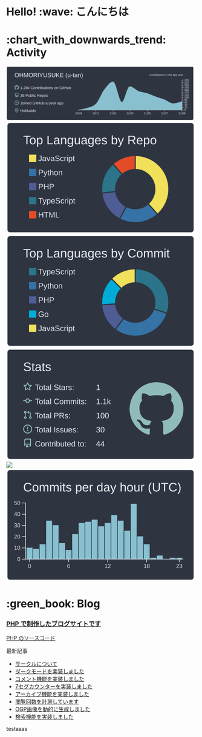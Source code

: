 # Hello! \:wave: こんにちは

# \:chart_with_downwards_trend: Activity

[![](https://raw.githubusercontent.com/OHMORIYUSUKE/OHMORIYUSUKE/main/profile-summary-card-output/nord_dark/0-profile-details.svg)](https://github.com/vn7n24fzkq/github-profile-summary-cards)
[![](https://raw.githubusercontent.com/OHMORIYUSUKE/OHMORIYUSUKE/main/profile-summary-card-output/nord_dark/1-repos-per-language.svg)](https://github.com/vn7n24fzkq/github-profile-summary-cards) [![](https://raw.githubusercontent.com/OHMORIYUSUKE/OHMORIYUSUKE/main/profile-summary-card-output/nord_dark/2-most-commit-language.svg)](https://github.com/vn7n24fzkq/github-profile-summary-cards)
[![](https://raw.githubusercontent.com/OHMORIYUSUKE/OHMORIYUSUKE/main/profile-summary-card-output/nord_dark/3-stats.svg)](https://github.com/vn7n24fzkq/github-profile-summary-cards) [![](./4-productive-time.svg)](https://github.com/vn7n24fzkq/github-profile-summary-cards)[![](https://raw.githubusercontent.com/OHMORIYUSUKE/OHMORIYUSUKE/main/profile-summary-card-output/nord_dark/4-productive-time.svg)](https://github.com/vn7n24fzkq/github-profile-summary-cards)

# \:green_book: Blog

### [PHP で制作したブログサイトです](http://utan.php.xdomain.jp/blog/)

[PHP のソースコード](https://github.com/OHMORIYUSUKE/Blog-PHP)

最新記事

<!-- BLOG-POST-LIST:START -->
- [サークルについて](http://utan.php.xdomain.jp/blog/view.php?id=16)
- [ダークモードを実装しました](http://utan.php.xdomain.jp/blog/view.php?id=14)
- [コメント機能を実装しました](http://utan.php.xdomain.jp/blog/view.php?id=13)
- [7セグカウンターを実装しました](http://utan.php.xdomain.jp/blog/view.php?id=11)
- [アーカイブ機能を実装しました](http://utan.php.xdomain.jp/blog/view.php?id=10)
- [閲覧回数を計測しています](http://utan.php.xdomain.jp/blog/view.php?id=9)
- [OGP画像を動的に生成しました](http://utan.php.xdomain.jp/blog/view.php?id=8)
- [検索機能を実装しました](http://utan.php.xdomain.jp/blog/view.php?id=7)
<!-- BLOG-POST-LIST:END -->

<!--works-Web-->

testaaas

<!--works-Web-->
